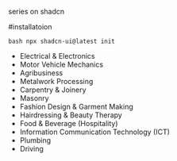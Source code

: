 series on shadcn


#installatoion

`` bash
npx shadcn-ui@latest init
``

<ul>
            <li>Electrical & Electronics</li>
            <li>Motor Vehicle Mechanics</li>
            <li>Agribusiness</li>
            <li>Metalwork Processing</li>
            <li>Carpentry & Joinery</li>
            <li>Masonry</li>
            <li>Fashion Design & Garment Making</li>
            <li>Hairdressing & Beauty Therapy</li>
            <li>Food & Beverage (Hospitality)</li>
            <li>Information Communication Technology (ICT)</li>
            <li>Plumbing</li>
            <li> Driving</li>
            </ul>

